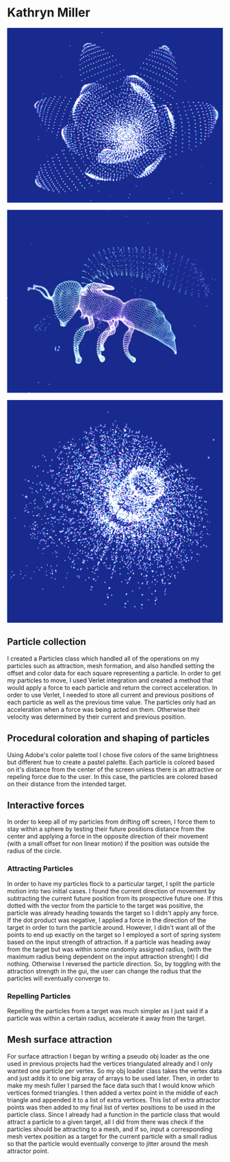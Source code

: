 
# Kathryn Miller

![](lotus.png)

![](bee.png)

![](rose.png)


## Particle collection

I created a Particles class which handled all of the operations on my particles such as attraction, mesh formation, and also handled setting the offset and color data for each square representing a particle. In order to get my particles to move, I used Verlet integration and created a method that would apply a force to each particle and return the correct acceleration. In order to use Verlet, I needed to store all current and previous positions of each particle as well as the previous time value. The particles only had an acceleration when a force was being acted on them. Otherwise their velocity was determined by their current and previous position.


## Procedural coloration and shaping of particles

Using Adobe's color palette tool I chose five colors of the same brightness but different hue to create a pastel palette. Each particle is colored based on it's distance from the center of the screen unless there is an attractive or repeling force due to the user. In this case, the particles are colored based on their distance from the intended target. 

## Interactive forces

In order to keep all of my particles from drifting off screen, I force them to stay within a sphere by testing their future positions distance from the center and applying a force in the opposite direction of their movement (with a small offset for non linear motion) if the position was outside the radius of the circle. 

### Attracting Particles

In order to have my particles flock to a particular target, I split the particle motion into two initial cases. I found the current direction of movement by subtracting the current future position from its prospective future one. If this dotted with the vector from the particle to the target was positive, the particle was already heading towards the target so I didn't apply any force. If the dot product was negative, I applied a force in the direction of the target in order to turn the particle around. However, I didn't want all of the points to end up exactly on the target so I employed a sort of spring system based on the input strength of attraction. If a particle was heading away from the target but was within some randomly assigned radius, (with the maximum radius being dependent on the input attraction strenght) I did nothing. Otherwise I reversed the particle direction. So, by toggling with the attraction strength in the gui, the user can change the radius that the particles will eventually converge to. 

### Repelling Particles

Repelling the particles from a target was much simpler as I just said if a particle was within a certain radius, accelerate it away from the target.



## Mesh surface attraction

For surface attraction I began by writing a pseudo obj loader as the one used in previous projects had the vertices triangulated already and I only wanted one particle per vertex. So my obj loader class takes the vertex data and just adds it to one big array of arrays to be used later. Then, in order to make my mesh fuller I parsed the face data such that I would know which vertices formed triangles. I then added a vertex point in the middle of each triangle and appended it to a list of extra vertices. This list of extra attractor points was then added to my final list of vertex positions to be used in the particle class. Since I already had a function in the particle class that would attract a particle to a given target, all I did from there was check if the particles should be attracting to a mesh, and if so, input a corresponding mesh vertex position as a target for the current particle with a small radius so that the particle would eventually converge to jitter around the mesh attractor point.
